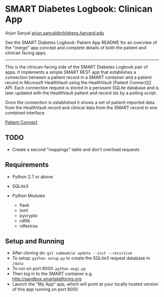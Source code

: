 
# SMART Diabetes Logbook: Clinican App

Arjun Sanyal <arjun.sanyal@childrens.harvard.edu>

See the SMART Diabetes Logbook: Patient App README for an overview of
the "merge" app concept and complete details of both the patient and
clinican facing apps.

---

This is the clinican-facing side of the SMART Diabetes Logbook pair of
apps. It implements a simple SMART REST app that establishes a
connection between a patient record in a SMART container and a patient
record in Microsoft HealthVault using the HealthVault [Patient
Connect][] API. Each connection request is stored in a persisent SQLite
database and is later updated with the HealthVault patient and record
ids by a polling script.

Once the connection is established it shows a set of patient-reported
data from the HealthVault record and clinical data from the SMART
record in one combined interface.

[Patient Connect](http://msdn.microsoft.com/en-us/library/jj551258.aspx)


## TODO

- Create a second "mappings" table and don't overload requests


## Requirements
  
- Python 2.7 or above
- SQLite3

- Python Modules
  - flask
  - lxml
  - pycrypto
  - rdflib
  - rdfextras


## Setup and Running

- After cloning do: `git submodule update --init --recursive`
- To setup: `python setup.py` to create the SQLite3 request database in `/data`
- To run on port 8000: `python wsgi.py`
- Then log in to the SMART container e.g. <http://sandbox.smartplatforms.org>
- Launch the "My App" app, which will point at your locally
  hosted version of this app running on port 8000

